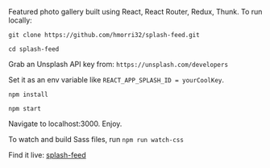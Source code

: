 Featured photo gallery built using React, React Router, Redux, Thunk.
To run locally:

`git clone https://github.com/hmorri32/splash-feed.git`

`cd splash-feed`

Grab an Unsplash API key from: `https://unsplash.com/developers`

Set it as an env variable like `REACT_APP_SPLASH_ID = yourCoolKey`.

`npm install`

`npm start`

Navigate to localhost:3000. Enjoy.

To watch and build Sass files, run `npm run watch-css`

Find it live: [splash-feed](https://splash-feed.herokuapp.com/)